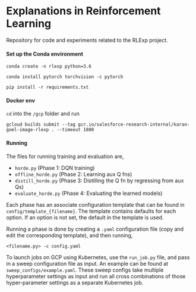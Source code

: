 # Explanations in Reinforcement Learning
Repository for code and experiments related to the RLExp project.

#### Set up the Conda environment

``conda create -n rlexp python=3.6``

``conda install pytorch torchvision -c pytorch``

``pip install -r requirements.txt``

#### Docker env
`cd` into the `/gcp` folder and run

`gcloud builds submit --tag gcr.io/salesforce-research-internal/karan-goel-image-rlexp . --timeout 1800`

#### Running 

The files for running training and evaluation are,

- `horde.py` (Phase 1: DQN training)
- `offline_horde.py` (Phase 2: Learning aux Q fns)
- `distill_horde.py` (Phase 3: Distilling the Q fn by regressing from aux Qs)
- `evaluate_horde.py` (Phase 4: Evaluating the learned models)

Each phase has an associate configuration template that can be found in `config/template_{filename}`. The template
contains defaults for each option. If an option is not set, the default in the template is used.

Running a phase is done by creating a `.yaml` configuration file (copy and edit the corresponding template), 
and then running,

``<filename.py> -c config.yaml``

To launch jobs on GCP using Kubernetes, use the `run_job.py` file, and pass in a sweep configuration file as input. 
An example can be found at `sweep_configs/example.yaml`. These sweep configs take multiple hyperparameter settings as 
input and run all cross combinations of those hyper-parameter settings as a separate Kubernetes job.
